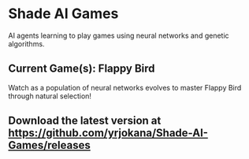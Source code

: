 # Shade AI Games

AI agents learning to play games using neural networks and genetic algorithms.

## Current Game(s): Flappy Bird

Watch as a population of neural networks evolves to master Flappy Bird through natural selection!

## Download the latest version at https://github.com/yrjokana/Shade-AI-Games/releases
